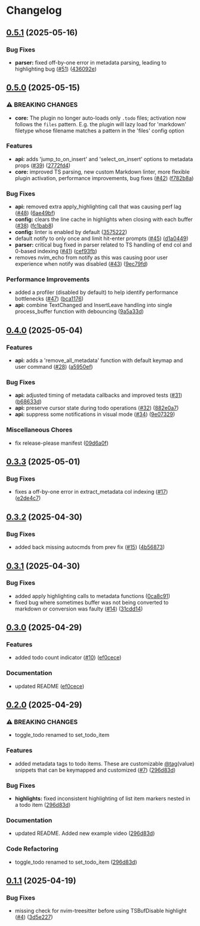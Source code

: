 # Changelog

## [0.5.1](https://github.com/bngarren/checkmate.nvim/compare/v0.5.0...v0.5.1) (2025-05-16)


### Bug Fixes

* **parser:** fixed off-by-one error in metadata parsing, leading to highlighting bug ([#51](https://github.com/bngarren/checkmate.nvim/issues/51)) ([436092e](https://github.com/bngarren/checkmate.nvim/commit/436092ed88d46de54d6c583a93bd483eb170617e))

## [0.5.0](https://github.com/bngarren/checkmate.nvim/compare/v0.4.0...v0.5.0) (2025-05-15)


### ⚠ BREAKING CHANGES

* **core:** The plugin no longer auto-loads only `.todo` files; activation now follows the `files` pattern. E.g. the plugin will lazy load for 'markdown' filetype whose filename matches a pattern in the 'files' config option

### Features

* **api:** adds 'jump_to_on_insert' and 'select_on_insert' options to metadata props ([#39](https://github.com/bngarren/checkmate.nvim/issues/39)) ([2772fd4](https://github.com/bngarren/checkmate.nvim/commit/2772fd4fafc3146324e9199ed6a450d709eb3eb1))
* **core:** improved TS parsing, new custom Markdown linter, more flexible plugin activation, performance improvements, bug fixes ([#42](https://github.com/bngarren/checkmate.nvim/issues/42)) ([f782b8a](https://github.com/bngarren/checkmate.nvim/commit/f782b8a821d330209ca5909a924e63baeb112bd2))


### Bug Fixes

* **api:** removed extra apply_highlighting call that was causing perf lag ([#48](https://github.com/bngarren/checkmate.nvim/issues/48)) ([6ae49bf](https://github.com/bngarren/checkmate.nvim/commit/6ae49bfdee044b936f7178ef442e463b45e2e6e0))
* **config:** clears the line cache in highlights when closing with each buffer ([#38](https://github.com/bngarren/checkmate.nvim/issues/38)) ([fc1bab8](https://github.com/bngarren/checkmate.nvim/commit/fc1bab8b92f4a2305ca7fea023ae795ff54b078b))
* **config:** linter is enabled by default ([3575222](https://github.com/bngarren/checkmate.nvim/commit/3575222a16d1f60b41529d902480a9ab745fc710))
* default notify to only once and limit hit-enter prompts ([#45](https://github.com/bngarren/checkmate.nvim/issues/45)) ([d1a0449](https://github.com/bngarren/checkmate.nvim/commit/d1a0449f669f44626155095d2d684dc935d0e0a0))
* **parser:** critical bug fixed in parser related to TS handling of end col and 0-based indexing ([#41](https://github.com/bngarren/checkmate.nvim/issues/41)) ([cef93fb](https://github.com/bngarren/checkmate.nvim/commit/cef93fbd692240403b7b44e2418e78c2c6cae331))
* removes nvim_echo from notify as this was causing poor user experience when notify was disabled ([#43](https://github.com/bngarren/checkmate.nvim/issues/43)) ([9ec79fd](https://github.com/bngarren/checkmate.nvim/commit/9ec79fd0d9420c221d6dbc215f8a57beb2183d06))


### Performance Improvements

* added a profiler (disabled by default) to help identify performance bottlenecks ([#47](https://github.com/bngarren/checkmate.nvim/issues/47)) ([bca1176](https://github.com/bngarren/checkmate.nvim/commit/bca1176ccdfd90d4bd3717b318210610680cb56b))
* **api:** combine TextChanged and InsertLeave handling into single process_buffer function with debouncing ([9a5a33d](https://github.com/bngarren/checkmate.nvim/commit/9a5a33d0f4d9b3dfb58707998b556e0ee5143cd8))

## [0.4.0](https://github.com/bngarren/checkmate.nvim/compare/v0.3.3...v0.4.0) (2025-05-04)


### Features

* **api:** adds a 'remove_all_metadata' function with default keymap and user command ([#28](https://github.com/bngarren/checkmate.nvim/issues/28)) ([a5950ef](https://github.com/bngarren/checkmate.nvim/commit/a5950ef85445df062848c678ff37c4fa564db613))


### Bug Fixes

* **api:** adjusted timing of metadata callbacks and improved tests ([#31](https://github.com/bngarren/checkmate.nvim/issues/31)) ([b68633d](https://github.com/bngarren/checkmate.nvim/commit/b68633d684c6a4e4e06262497d3ea9c2f55548c9))
* **api:** preserve cursor state during todo operations ([#32](https://github.com/bngarren/checkmate.nvim/issues/32)) ([882e0a7](https://github.com/bngarren/checkmate.nvim/commit/882e0a75557cc713918e0127fbb4bddd583a1fcd))
* **api:** suppress some notifications in visual mode ([#34](https://github.com/bngarren/checkmate.nvim/issues/34)) ([9e07329](https://github.com/bngarren/checkmate.nvim/commit/9e07329233673cda1d21def0ea1bfa2183137003))


### Miscellaneous Chores

* fix release-please manifest ([09d6a0f](https://github.com/bngarren/checkmate.nvim/commit/09d6a0f9ae9b0efc468b534b2c8bdadaf214755b))

## [0.3.3](https://github.com/bngarren/checkmate.nvim/compare/v0.3.2...v0.3.3) (2025-05-01)


### Bug Fixes

* fixes a off-by-one error in extract_metadata col indexing ([#17](https://github.com/bngarren/checkmate.nvim/issues/17)) ([e2de4c7](https://github.com/bngarren/checkmate.nvim/commit/e2de4c7d62e33c83a2d02801146c9a722096220f))

## [0.3.2](https://github.com/bngarren/checkmate.nvim/compare/v0.3.1...v0.3.2) (2025-04-30)


### Bug Fixes

* added back missing autocmds from prev fix ([#15](https://github.com/bngarren/checkmate.nvim/issues/15)) ([4b56873](https://github.com/bngarren/checkmate.nvim/commit/4b56873ece732b7e788051a54fcdf93cbbbd3714))

## [0.3.1](https://github.com/bngarren/checkmate.nvim/compare/v0.3.0...v0.3.1) (2025-04-30)


### Bug Fixes

* added apply highlighting calls to metadata functions ([0ca8c91](https://github.com/bngarren/checkmate.nvim/commit/0ca8c912d1fd42964833400dac6e7081f5ae04b2))
* fixed bug where sometimes buffer was not being converted to markdown or conversion was faulty ([#14](https://github.com/bngarren/checkmate.nvim/issues/14)) ([31cdd14](https://github.com/bngarren/checkmate.nvim/commit/31cdd140f07cfd98d4314c5a6d59bb62f3353bde))

## [0.3.0](https://github.com/bngarren/checkmate.nvim/compare/v0.2.0...v0.3.0) (2025-04-29)


### Features

* added todo count indicator ([#10](https://github.com/bngarren/checkmate.nvim/issues/10)) ([ef0cece](https://github.com/bngarren/checkmate.nvim/commit/ef0cece5eed14eea92f13d316d5b54faf17167ca))


### Documentation

* updated README ([ef0cece](https://github.com/bngarren/checkmate.nvim/commit/ef0cece5eed14eea92f13d316d5b54faf17167ca))

## [0.2.0](https://github.com/bngarren/checkmate.nvim/compare/v0.1.1...v0.2.0) (2025-04-29)


### ⚠ BREAKING CHANGES

* toggle_todo renamed to set_todo_item

### Features

* added metadata tags to todo items. These are customizable [@tag](https://github.com/tag)(value) snippets that can be keymapped and customized ([#7](https://github.com/bngarren/checkmate.nvim/issues/7)) ([296d83d](https://github.com/bngarren/checkmate.nvim/commit/296d83d64adc6dbef820ea48988731114e9ac720))


### Bug Fixes

* **highlights:** fixed inconsistent highlighting of list item markers nested in a todo item ([296d83d](https://github.com/bngarren/checkmate.nvim/commit/296d83d64adc6dbef820ea48988731114e9ac720))


### Documentation

* updated README. Added new example video ([296d83d](https://github.com/bngarren/checkmate.nvim/commit/296d83d64adc6dbef820ea48988731114e9ac720))


### Code Refactoring

* toggle_todo renamed to set_todo_item ([296d83d](https://github.com/bngarren/checkmate.nvim/commit/296d83d64adc6dbef820ea48988731114e9ac720))

## [0.1.1](https://github.com/bngarren/checkmate.nvim/compare/v0.1.0...v0.1.1) (2025-04-19)


### Bug Fixes

* missing check for nvim-treesitter before using TSBufDisable highlight ([#4](https://github.com/bngarren/checkmate.nvim/issues/4)) ([3d5e227](https://github.com/bngarren/checkmate.nvim/commit/3d5e227c6775e6f988ba793d6ba23d3c4e379694))
